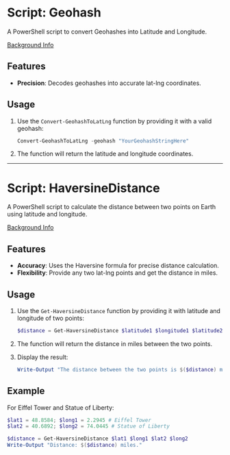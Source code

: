 # Script: Geohash

A PowerShell script to convert Geohashes into Latitude and Longitude.

[Background Info](https://en.wikipedia.org/wiki/Geohash)

## **Features**
- **Precision**: Decodes geohashes into accurate lat-lng coordinates.

## **Usage**

1. Use the `Convert-GeohashToLatLng` function by providing it with a valid geohash:
   ```PowerShell
   Convert-GeohashToLatLng -geohash "YourGeohashStringHere"
   ```
2. The function will return the latitude and longitude coordinates.

---

# Script: HaversineDistance

A PowerShell script to calculate the distance between two points on Earth using latitude and longitude.

[Background Info](https://www.igismap.com/haversine-formula-calculate-geographic-distance-earth/)

## **Features**
- **Accuracy**: Uses the Haversine formula for precise distance calculation.
- **Flexibility**: Provide any two lat-lng points and get the distance in miles.

## **Usage**

1. Use the `Get-HaversineDistance` function by providing it with latitude and longitude of two points:
   ```PowerShell
   $distance = Get-HaversineDistance $latitude1 $longitude1 $latitude2 $longitude2
   ```

2. The function will return the distance in miles between the two points.
3. Display the result:
   ```PowerShell
   Write-Output "The distance between the two points is $($distance) miles."
   ```

## **Example**

For Eiffel Tower and Statue of Liberty:
```PowerShell
$lat1 = 48.8584; $long1 = 2.2945 # Eiffel Tower
$lat2 = 40.6892; $long2 = 74.0445 # Statue of Liberty

$distance = Get-HaversineDistance $lat1 $long1 $lat2 $long2
Write-Output "Distance: $($distance) miles."
```